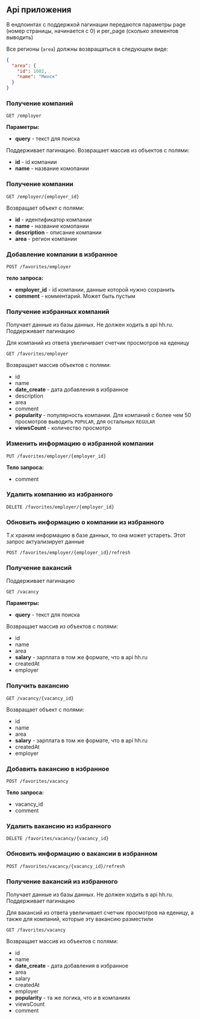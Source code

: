 ## Api приложения

В ендпоинтах с поддержкой пагинации передаются параметры page (номер страницы, начинается с 0) и per_page (сколько элементов выводить)

Все регионы (`area`) должны возвращаться в следующем виде:

```json
{
  "area": {
    "id": 1002,
    "name": "Минск"
  }
}
```

### Получение компаний

`GET /employer`

**Параметры:**

* **query** - текст для поиска

Поддерживает пагинацию. Возвращает массив из объектов с полями:

* **id** - id компании
* **name** - название комопании

### Получение компании

`GET /employer/{employer_id}`

Возвращает объект с полями:

* **id** - идентификатор компании
* **name** - название комопании
* **description** - описание компании
* **area** - регион компании

### Добавление компании в избранное

`POST /favorites/employer`

**тело запроса:**
* **employer_id** - id компании, данные которой нужно сохранить
* **comment** - комментарий. Может быть пустым

### Получение избранных компаний

Получает данные из базы данных. Не должен ходить в api hh.ru.
Поддерживает пагинацию

Для компаний из ответа увеличивает счетчик просмотров на еденицу

`GET /favorites/employer`

Возвращает массив объектов с полями:

* id
* name
* **date_create** - дата добавления в избранное
* description
* area
* comment
* **popularity** - популярность компании. Для компаний с более чем 50 просмотров выводить `POPULAR`, для остальных `REGULAR`
* **viewsCount** - количество просмотро

### Изменить информацию о избранной компании

`PUT /favorites/employer/{employer_id}`

**Тело запроса:**
* comment

### Удалить компанию из избранного 

`DELETE /favorites/employer/{employer_id}`

### Обновить информацию о компании из избранного

Т.к храним информацию в базе данных, то она может устареть. Этот запрос актуализирует данные

`POST /favorites/employer/{employer_id}/refresh`

### Получение вакансий

Поддерживает пагинацию

`GET /vacancy`

**Параметры:**

* **query** - текст для поиска

Возвращает массив из объектов с полями:
* id
* name
* area
* **salary** - зарплата в том же формате, что в api hh.ru
* createdAt
* employer

### Получить вакансию

`GET /vacancy/{vacancy_id}`

Возвращает объект с полями:
* id
* name
* area
* **salary** - зарплата в том же формате, что в api hh.ru
* createdAt
* employer

### Добавить вакансию в избранное
`POST /favorites/vacancy`

**Тело запроса:**
* vacancy_id
* comment

### Удалить вакансию из избранного

`DELETE /favorites/vacancy/{vacancy_id}`

### Обновить информацию о вакансии в избранном

`POST /favorites/vacancy/{vacancy_id}/refresh`

### Получение вакансий из избранного

Получает данные из базы данных. Не должен ходить в api hh.ru.
Поддерживает пагинацию

Для вакансий из ответа увеличивает счетчик просмотров на еденицу, а также для компаний, которые эту вакансию разместили

`GET /favorites/vacancy`

Возвращает массив из объектов с полями:
* id
* name
* **date_create** - дата добавления в избранное
* area
* salary
* createdAt
* employer
* **popularity** - та же логика, что и в компаниях
* viewsCount
* comment
